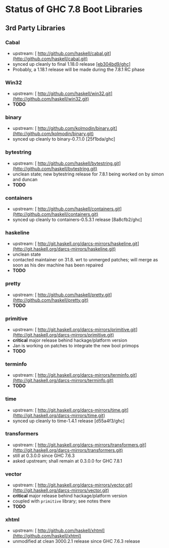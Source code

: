 # Status of GHC 7.8 Boot Libraries


## 3rd Party Libraries


### Cabal


- upstream: [
  http://github.com/haskell/cabal.git](http://github.com/haskell/cabal.git)
- synced up cleanly to final 1.18.0 release [\[eb304bd9/ghc\]](/trac/ghc/changeset/eb304bd9/ghc)
- Probably, a 1.18.1 release will be made during the 7.8.1 RC phase

### Win32


- upstream: [
  http://github.com/haskell/win32.git](http://github.com/haskell/win32.git)
- **TODO**

### binary


- upstream: [
  http://github.com/kolmodin/binary.git](http://github.com/kolmodin/binary.git)
- synced up cleanly to binary-0.7.1.0 \[25f1bda/ghc\]

### bytestring


- upstream: [
  http://github.com/haskell/bytestring.git](http://github.com/haskell/bytestring.git)
- unclean state; new bytestring release for 7.8.1 being worked on by simon and duncan
- **TODO**

### containers


- upstream: [
  http://github.com/haskell/containers.git](http://github.com/haskell/containers.git)
- synced up cleanly to containers-0.5.3.1 release \[8a8cfb2/ghc\]

### haskeline


- upstream: [
  http://git.haskell.org/darcs-mirrors/haskeline.git](http://git.haskell.org/darcs-mirrors/haskeline.git)
- unclean state
- contacted maintainer on 31.8. wrt to unmerged patches; will merge as soon as his dev machine has been repaired
- **TODO**

### pretty


- upstream: [
  http://github.com/haskell/pretty.git](http://github.com/haskell/pretty.git)
- **TODO**

### primitive


- upstream: [
  http://git.haskell.org/darcs-mirrors/primitive.git](http://git.haskell.org/darcs-mirrors/primitive.git)
- **critical** major release behind hackage/platform version
- Jan is working on patches to integrate the new bool primops
- **TODO**

### terminfo


- upstream: [
  http://git.haskell.org/darcs-mirrors/terminfo.git](http://git.haskell.org/darcs-mirrors/terminfo.git)
- **TODO**

### time


- upstream: [
  http://git.haskell.org/darcs-mirrors/time.git](http://git.haskell.org/darcs-mirrors/time.git)
- synced up cleanly to time-1.4.1 release \[d55a4f3/ghc\]

### transformers


- upstream: [
  http://git.haskell.org/darcs-mirrors/transformers.git](http://git.haskell.org/darcs-mirrors/transformers.git)
- still at 0.3.0.0 since GHC 7.6.3
- asked upstream; shall remain at 0.3.0.0 for GHC 7.8.1

### vector


- upstream: [
  http://git.haskell.org/darcs-mirrors/vector.git](http://git.haskell.org/darcs-mirrors/vector.git)
- **critical** major release behind hackage/platform version
- coupled with `primitive` library; see notes there
- **TODO**

### xhtml


- upstream: [ http://github.com/haskell/xhtml](http://github.com/haskell/xhtml)
- unmodified at clean 3000.2.1 release since GHC 7.6.3 release
